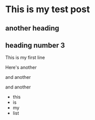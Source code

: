 # This is my test post
## another heading
## heading number 3

This is my first line

Here's another

and another

and another

* this
* is
* my
* list

